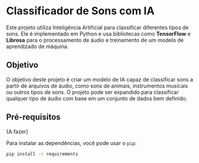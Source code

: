 # Classificador de Sons com IA

Este projeto utiliza Inteligência Artificial para classificar diferentes tipos de sons. Ele é implementado em Python e usa bibliotecas como 
**TensorFlow** e **Librosa** para o processamento de áudio e treinamento de um modelo de aprendizado de máquina.

## Objetivo

O objetivo deste projeto é criar um modelo de IA capaz de classificar sons a partir de arquivos de áudio, como sons de animais, instrumentos musicais ou outros tipos de sons. 
O projeto pode ser expandido para classificar qualquer tipo de áudio com base em um conjunto de dados bem definido.

## Pré-requisitos

{A fazer}

Para instalar as dependências, você pode usar o `pip`:

```bash
pip install -r requirements
